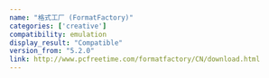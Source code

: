 ```yaml
---
name: "格式工厂 (FormatFactory)"
categories: ['creative']
compatibility: emulation
display_result: "Compatible"
version_from: "5.2.0"
link: http://www.pcfreetime.com/formatfactory/CN/download.html
---
```

